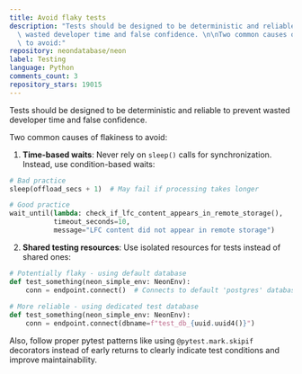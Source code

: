 ```yaml
---
title: Avoid flaky tests
description: "Tests should be designed to be deterministic and reliable to prevent\
  \ wasted developer time and false confidence. \n\nTwo common causes of flakiness\
  \ to avoid:"
repository: neondatabase/neon
label: Testing
language: Python
comments_count: 3
repository_stars: 19015
---
```


Tests should be designed to be deterministic and reliable to prevent wasted developer time and false confidence. 

Two common causes of flakiness to avoid:

1. **Time-based waits**: Never rely on `sleep()` calls for synchronization. Instead, use condition-based waits:
```python
# Bad practice
sleep(offload_secs + 1)  # May fail if processing takes longer

# Good practice
wait_until(lambda: check_if_lfc_content_appears_in_remote_storage(), 
           timeout_seconds=10,
           message="LFC content did not appear in remote storage")
```

2. **Shared testing resources**: Use isolated resources for tests instead of shared ones:
```python
# Potentially flaky - using default database
def test_something(neon_simple_env: NeonEnv):
    conn = endpoint.connect()  # Connects to default 'postgres' database
    
# More reliable - using dedicated test database
def test_something(neon_simple_env: NeonEnv):
    conn = endpoint.connect(dbname=f"test_db_{uuid.uuid4()}")
```

Also, follow proper pytest patterns like using `@pytest.mark.skipif` decorators instead of early returns to clearly indicate test conditions and improve maintainability.